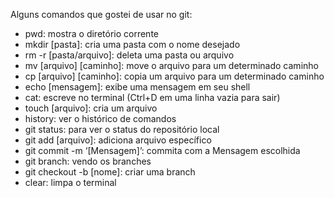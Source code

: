 Alguns comandos que gostei de usar no git:

- pwd: mostra o diretório corrente
- mkdir [pasta]: cria uma pasta com o nome desejado
- rm -r [pasta/arquivo]: deleta uma pasta ou arquivo
- mv [arquivo] [caminho]: move o arquivo para um determinado caminho
- cp [arquivo] [caminho]: copia um arquivo para um determinado caminho
- echo [mensagem]: exibe uma mensagem em seu shell
- cat: escreve no terminal (Ctrl+D em uma linha vazia para sair)
- touch [arquivo]: cria um arquivo
- history: ver o histórico de comandos
- git status: para ver o status do repositório local
- git add [arquivo]: adiciona arquivo específico
- git commit -m ‘[Mensagem]’: commita com a Mensagem escolhida
- git branch: vendo os branches
- git checkout -b [nome]: criar uma branch
- clear: limpa o terminal